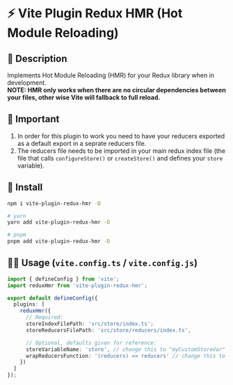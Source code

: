 # ⚡ Vite Plugin Redux HMR (Hot Module Reloading)

## 📗 Description
Implements Hot Module Reloading (HMR) for your Redux library when in development.<br />
**NOTE: HMR only works when there are no circular dependencies between your files, other wise Vite will fallback to full reload.**

## 🧪 Important
1. In order for this plugin to work you need to have your reducers exported as a default export in a seprate reducers file.
2. The reducers file needs to be imported in your main redux index file (the file that calls `configureStore()` or `createStore()` and defines your `store` variable).

## 🚀 Install
```bash
npm i vite-plugin-redux-hmr -D

# yarn
yarn add vite-plugin-redux-hmr -D

# pnpm
pnpm add vite-plugin-redux-hmr -D
```

## 🧑‍💻 Usage (`vite.config.ts` / `vite.config.js`)
```ts
import { defineConfig } from 'vite';
import reduxHmr from 'vite-plugin-redux-hmr';

export default defineConfig({
  plugins: [
    reduxHmr({
      // Required:
      storeIndexFilePath: 'src/store/index.ts';
      storeReducersFilePath: 'src/store/reducers/index.ts',

      // Optional, defaults given for reference:
      storeVariableName: 'store', // change this to "myCustomStoreVar" in case you assigned your configureStore()/createStore() result to something different from "store"
      wrapReducersFunction: '(reducers) => reducers' // change this to something else like "(reducers) => rememberReducer(reducers)" in case you have a top-level reducer like the one from the "redux-rememeber" library
    })
  ]
});
```
